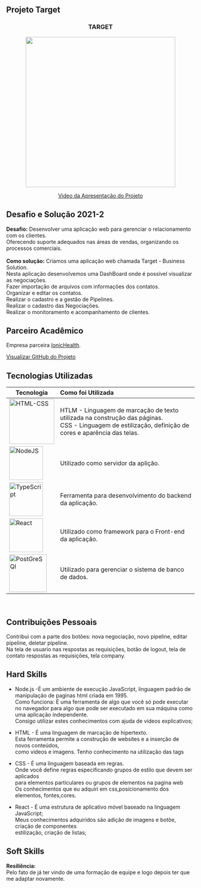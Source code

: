 ## Projeto Target 

<div align=center>
 <h3>TARGET</h3>
  <img src="https://user-images.githubusercontent.com/111800315/197910895-aa579039-7f44-4c2a-ab75-4bdc66f5ae66.gif" width=400 alt="" />
 
  <a href="https://drive.google.com/file/d/1u0fAbdZM8d3pBwflhzTD36YD8kbwA33W/view?usp=sharing">Video da Apresentação do Projeto</a>
</div>


## Desafio e Solução 2021-2
<b>Desafio:</b> Desenvolver uma aplicação web para gerenciar o relacionamento com os clientes.<br>
Oferecendo suporte adequados nas áreas de vendas, organizando os processos comerciais.<br>  
<b>Como solução:</b> Criamos uma aplicação web chamada Target - Business Solution.<br>
Nesta aplicação desenvolvemos uma DashBoard onde é possível visualizar as negociações.<br>
Fazer importação de arquivos com informações dos contatos.<br>
Organizar e editar os contatos.<br>
Realizar o cadastro e a gestão de Pipelines.<br>
Realizar o cadastro das Negociações.<br>
Realizar o monitoramento e acompanhamento de clientes.<br>

## Parceiro Acadêmico
Empresa parceira <a href="https://pt-br.ionic.health/">IonicHealth</a>.<br>

[Visualizar GitHub do Projeto](https://github.com/Ritas2022/api-sem3-target-crm.git)

## Tecnologias Utilizadas

|Tecnologia|Como foi Utilizada|
|-|:-|
|<img src="https://github.com/Ritas2022/Portfolio/assets/111800315/f9b39075-4628-4485-a26c-8b954368b684" height="120" title="HTML-CSS"/>|HTLM - Linguagem de marcação de texto utilizada na construção das páginas. <br> CSS - Linguagem de estilização, definição de cores e aparência das telas.|
|<img src="https://github.com/Ritas2022/Portfolio/assets/111800315/0411e69b-e643-4230-8ad6-c850380daa7c" height="90" title="NodeJS"/>|Utilizado como servidor da aplição.|
|<img src="https://github.com/Ritas2022/Portfolio/assets/111800315/54449233-45f0-4255-9da7-d0e2d95904a8" height="90" title="TypeScript"/>|Ferramenta para desenvolvimento do backend da aplicação.|
|<img src="https://github.com/Ritas2022/Portfolio/assets/111800315/d8139aed-2f42-4ed4-8c73-45bae51d4479" height="90" title="React"/>|Utilizado como framework para o Front-end da aplicação.|
|<img src="https://github.com/Ritas2022/Portfolio/assets/111800315/dcf01f7b-832a-4e99-b073-c7e1380d85cc" height="100" title="PostGreSQl"/>|Utilizado para gerenciar o sistema de banco de dados.|

<br> 

## Contribuições Pessoais
Contribui com a parte dos botões: nova negociação, novo pipeline, editar pipeline, deletar pipeline.<br>
Na tela de usuario nas respostas as requisições, botão de logout, tela de contato
respostas as requisições, tela company.  

## Hard Skills
- Node.js -É um ambiente de execução JavaScript, linguagem padrão de manipulação
de paginas html criada em 1995.<br>
Como funciona: É uma ferramenta de algo que você só pode executar no navegador para algo que pode ser executado em sua máquina como uma aplicação independente.<br>
Consigo utilizar estes  conhecimentos com ajuda de videos explicativos;<br>

- HTML - É uma linguagem de marcação de hipertexto.<br>
Esta ferramenta permite a construção de websites e a inserção de novos conteúdos,<br>
como videos e imagens.
Tenho conhecimento na utilização das tags<br>
- CSS - É uma linguagem baseada em regras.<br>
Onde você define regras especificando grupos de estilo que devem ser aplicados<br>
para elementos particulares ou grupos de elementos na pagina web<br>
Os conhecimentos que eu adquiri em css,posicionamento dos elementos, fontes,cores.<br>
- React - É uma estrutura de aplicativo móvel baseado na linguagem JavaScript;<br>
Meus conhecimentos adquiridos são adição de imagens e botõe, criação de componentes<br>
estilização, criação de listas;<br>

## Soft Skills
<b>Resiliência:</b> <br>
Pelo fato de já ter vindo de uma formação de equipe e logo depois ter que me adaptar novamente.